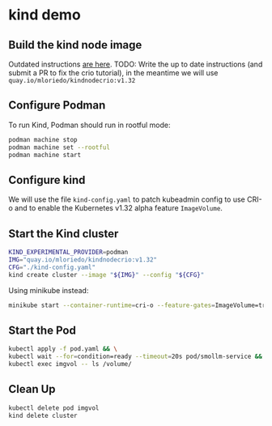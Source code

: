 # kind demo

## Build the kind node image

Outdated instructions [are here](https://github.com/cri-o/cri-o/blob/main/tutorials/crio-in-kind.md#cri-o-in-kind).
TODO: Write the up to date instructions (and submit a PR to fix the crio tutorial), in the meantime we will use
`quay.io/mloriedo/kindnodecrio:v1.32`

## Configure Podman

To run Kind, Podman should run in rootful mode:

```bash
podman machine stop
podman machine set --rootful
podman machine start
```

## Configure kind

We will use the file `kind-config.yaml` to patch kubeadmin config to use CRI-o and
to enable the Kubernetes v1.32 alpha feature `ImageVolume`.

## Start the Kind cluster

```bash
KIND_EXPERIMENTAL_PROVIDER=podman
IMG="quay.io/mloriedo/kindnodecrio:v1.32"
CFG="./kind-config.yaml"
kind create cluster --image "${IMG}" --config "${CFG}"
```

Using minikube instead:
```bash
minikube start --container-runtime=cri-o --feature-gates=ImageVolume=true --kubernetes-version=v1.32.2 --driver=podman
```

## Start the Pod

```bash
kubectl apply -f pod.yaml && \
kubectl wait --for=condition=ready --timeout=20s pod/smollm-service && \
kubectl exec imgvol -- ls /volume/
```

## Clean Up

```bash
kubectl delete pod imgvol
kind delete cluster
```
